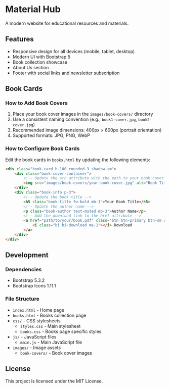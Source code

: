 # Material Hub

A modern website for educational resources and materials.

## Features

- Responsive design for all devices (mobile, tablet, desktop)
- Modern UI with Bootstrap 5
- Book collection showcase
- About Us section
- Footer with social links and newsletter subscription

## Book Cards

### How to Add Book Covers

1. Place your book cover images in the `images/book-covers/` directory
2. Use a consistent naming convention (e.g., `book1-cover.jpg`, `book2-cover.jpg`)
3. Recommended image dimensions: 400px × 600px (portrait orientation)
4. Supported formats: JPG, PNG, WebP

### How to Configure Book Cards

Edit the book cards in `books.html` by updating the following elements:

```html
<div class="book-card h-100 rounded-3 shadow-sm">
    <div class="book-cover-container">
        <!-- Update the src attribute with the path to your book cover image -->
        <img src="images/book-covers/your-book-cover.jpg" alt="Book Title" class="book-cover img-fluid">
    </div>
    <div class="book-info p-3">
        <!-- Update the book title -->
        <h5 class="book-title fw-bold mb-1">Your Book Title</h5>
        <!-- Update the author name -->
        <p class="book-author text-muted mb-3">Author Name</p>
        <!-- Add the download link to the href attribute -->
        <a href="path/to/your/book.pdf" class="btn btn-primary btn-sm w-100 download-btn">
            <i class="bi bi-download me-1"></i> Download
        </a>
    </div>
</div>
```

## Development

### Dependencies

- Bootstrap 5.3.2
- Bootstrap Icons 1.11.1

### File Structure

- `index.html` - Home page
- `books.html` - Books collection page
- `css/` - CSS stylesheets
  - `styles.css` - Main stylesheet
  - `books.css` - Books page specific styles
- `js/` - JavaScript files
  - `main.js` - Main JavaScript file
- `images/` - Image assets
  - `book-covers/` - Book cover images

## License

This project is licensed under the MIT License. 